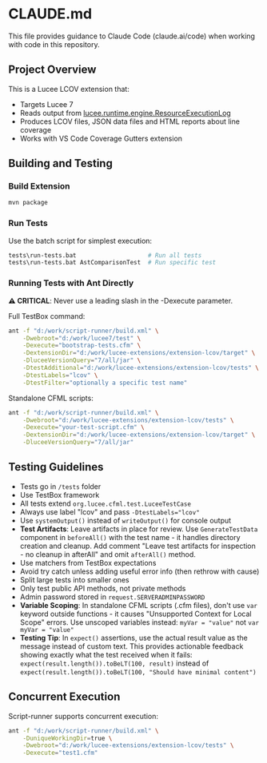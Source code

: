 # CLAUDE.md

This file provides guidance to Claude Code (claude.ai/code) when working with code in this repository.

## Project Overview

This is a Lucee LCOV extension that:
- Targets Lucee 7
- Reads output from [lucee.runtime.engine.ResourceExecutionLog](https://github.com/lucee/Lucee/blob/7.0/core/src/main/java/lucee/runtime/engine/ResourceExecutionLog.java)
- Produces LCOV files, JSON data files and HTML reports about line coverage
- Works with VS Code Coverage Gutters extension

## Building and Testing

### Build Extension
```bash
mvn package
```

### Run Tests
Use the batch script for simplest execution:
```bash
tests\run-tests.bat                    # Run all tests
tests\run-tests.bat AstComparisonTest  # Run specific test
```

### Running Tests with Ant Directly
**⚠️ CRITICAL**: Never use a leading slash in the -Dexecute parameter.

Full TestBox command:
```bash
ant -f "d:/work/script-runner/build.xml" \
    -Dwebroot="d:/work/lucee7/test" \
    -Dexecute="bootstrap-tests.cfm" \
    -DextensionDir="d:/work/lucee-extensions/extension-lcov/target" \
    -DluceeVersionQuery="7/all/jar" \
    -DtestAdditional="d:/work/lucee-extensions/extension-lcov/tests" \
    -DtestLabels="lcov" \
    -DtestFilter="optionally a specific test name"
```

Standalone CFML scripts:
```bash
ant -f "d:/work/script-runner/build.xml" \
    -Dwebroot="d:/work/lucee-extensions/extension-lcov/tests" \
    -Dexecute="your-test-script.cfm" \
    -DextensionDir="d:/work/lucee-extensions/extension-lcov/target" \
    -DluceeVersionQuery="7/all/jar"
```

## Testing Guidelines

- Tests go in `/tests` folder
- Use TestBox framework
- All tests extend `org.lucee.cfml.test.LuceeTestCase`
- Always use label "lcov" and pass `-DtestLabels="lcov"`
- Use `systemOutput()` instead of `writeOutput()` for console output
- **Test Artifacts**: Leave artifacts in place for review. Use `GenerateTestData` component in `beforeAll()` with the test name - it handles directory creation and cleanup. Add comment "Leave test artifacts for inspection - no cleanup in afterAll" and omit `afterAll()` method.
- Use matchers from TestBox expectations
- Avoid try catch unless adding useful error info (then rethrow with cause)
- Split large tests into smaller ones
- Only test public API methods, not private methods
- Admin password stored in `request.SERVERADMINPASSWORD`
- **Variable Scoping**: In standalone CFML scripts (.cfm files), don't use `var` keyword outside functions - it causes "Unsupported Context for Local Scope" errors. Use unscoped variables instead: `myVar = "value"` not `var myVar = "value"`
- **Testing Tip**: In `expect()` assertions, use the actual result value as the message instead of custom text. This provides actionable feedback showing exactly what the test received when it fails: `expect(result.length()).toBeLT(100, result)` instead of `expect(result.length()).toBeLT(100, "Should have minimal content")`

## Concurrent Execution
Script-runner supports concurrent execution:
```bash
ant -f "d:/work/script-runner/build.xml" \
    -DuniqueWorkingDir=true \
    -Dwebroot="d:/work/lucee-extensions/extension-lcov/tests" \
    -Dexecute="test1.cfm"
```